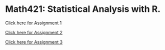 # Math421: Statistical Analysis with R. 

[Click here for Assignment 1](Assignment1.html)

[Click here for Assignment 2](Assignment2.html)

[Click here for Assignment 3](Assignment3.html)


